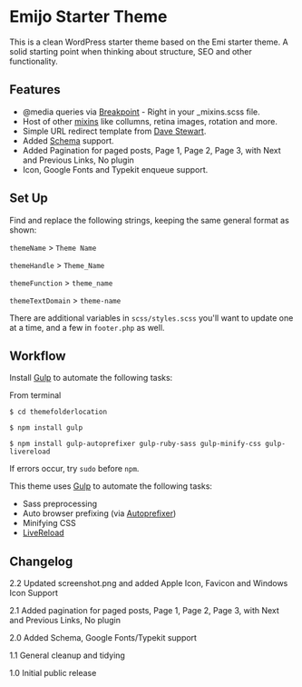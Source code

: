 Emijo Starter Theme 
=================

This is a clean WordPress starter theme based on the Emi starter theme.  A solid starting point when thinking about structure, SEO and other functionality.

Features
------------
* @media queries via [Breakpoint](http://breakpoint-sass.com/) - Right in your _mixins.scss file. 
* Host of other [mixins](https://gist.github.com/jomurgel/a457e491a475e71a4ac3) like collumns, retina images, rotation and more.
* Simple URL redirect template from [Dave Stewart](http://www.davestewart.co.uk).
* Added [Schema](http://www.schema.org) support.
* Added Pagination for paged posts, Page 1, Page 2, Page 3, with Next and Previous Links, No plugin
* Icon, Google Fonts and Typekit enqueue support.

Set Up
------------
Find and replace the following strings, keeping the same general format as shown:

`themeName` > `Theme Name`

`themeHandle` > `Theme_Name`

`themeFunction` > `theme_name`

`themeTextDomain` > `theme-name`

There are additional variables in `scss/styles.scss` you'll want to update one at a time, and a few in `footer.php` as well.


Workflow
------------
Install [Gulp](http://gulpjs.com/) to automate the following tasks:

From terminal
```
$ cd themefolderlocation

$ npm install gulp

$ npm install gulp-autoprefixer gulp-ruby-sass gulp-minify-css gulp-livereload
```
If errors occur, try `sudo` before `npm`.

This theme uses [Gulp](http://gulpjs.com/) to automate the following tasks:
* Sass preprocessing
* Auto browser prefixing (via [Autoprefixer](https://github.com/ai/autoprefixer))
* Minifying CSS
* [LiveReload](http://livereload.com/)

Changelog
------------
2.2 Updated screenshot.png and added Apple Icon, Favicon and Windows Icon Support

2.1 Added pagination for paged posts, Page 1, Page 2, Page 3, with Next and Previous Links, No plugin

2.0 Added Schema, Google Fonts/Typekit support 

1.1 General cleanup and tidying  

1.0 Initial public release
